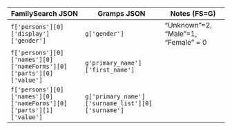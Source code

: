 FamilySearch JSON | Gramps JSON | Notes (FS=G)
----|----|----
`f['persons'][0]['display']['gender']` | `g['gender']` | “Unknown”=2, “Male”=1, “Female” = 0
`f['persons'][0]['names'][0]['nameForms'][0]['parts'][0]['value']` | `g'primary_name']['first_name']` | 
 `f['persons'][0]['names'][0]['nameForms'][0]['parts'][1]['value']` | `g['primary_name']['surname_list'][0]['surname']`
